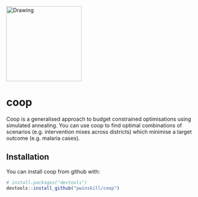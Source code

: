 
<!-- README.md is generated from README.Rmd. Please edit that file -->
<img src="https://github.com/pwinskill/coop/blob/master/coop_logo.jpg" alt="Drawing" align="centre" style="width: 200px; border: 0;"/>

coop
====

Coop is a generalised approach to budget constrained optimisations using simulated annealing. You can use coop to find optimal combinations of scenarios (e.g. intervention mixes across districts) which minimise a target outcome (e.g. malaria cases). 

Installation
------------

You can install coop from github with:

``` r
# install.packages("devtools")
devtools::install_github("pwinskill/coop")
```
